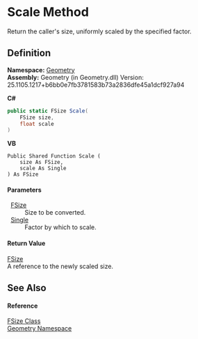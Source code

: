 # Scale Method


Return the caller's size, uniformly scaled by the specified factor.



## Definition
**Namespace:** <a href="eb409b48-e279-bdb4-daf3-3196b72d55a2.md">Geometry</a>  
**Assembly:** Geometry (in Geometry.dll) Version: 25.1105.1217+b6bb0e7fb3781583b73a2836dfe45a1dcf927a94

**C#**
``` C#
public static FSize Scale(
	FSize size,
	float scale
)
```
**VB**
``` VB
Public Shared Function Scale ( 
	size As FSize,
	scale As Single
) As FSize
```



#### Parameters
<dl><dt>  <a href="874ff940-d870-2c1b-9340-d4c6c7e3a9b8.md">FSize</a></dt><dd>Size to be converted.</dd><dt>  <a href="https://learn.microsoft.com/dotnet/api/system.single" target="_blank" rel="noopener noreferrer">Single</a></dt><dd>Factor by which to scale.</dd></dl>

#### Return Value
<a href="874ff940-d870-2c1b-9340-d4c6c7e3a9b8.md">FSize</a>  
A reference to the newly scaled size.

## See Also


#### Reference
<a href="874ff940-d870-2c1b-9340-d4c6c7e3a9b8.md">FSize Class</a>  
<a href="eb409b48-e279-bdb4-daf3-3196b72d55a2.md">Geometry Namespace</a>  
